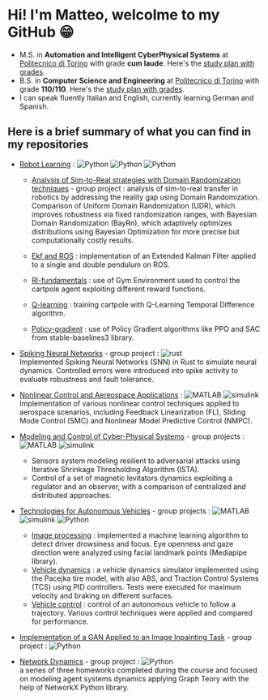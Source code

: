 
# Hi! I'm Matteo, welcolme to my GitHub 😁​ 

* M.S. in **Automation and Intelligent CyberPhysical Systems** at [Politecnico di Torino](https://www.polito.it/) with grade **cum laude**. Here's the [study plan with grades](/README%20University%20transcript.md#master-degree-transcript). 
* B.S. in **Computer Science and Engineering** at [Politecnico di Torino](https://www.polito.it/) with grade **110/110**. Here's the [study plan with grades](/README%20University%20transcript.md#bachelor-degree-transcript).
* I can speak fluently Italian and English, currently learning German and Spanish.

## Here is a brief summary of what you can find in my repositories

- [Robot Learning](https://github.com/mzulian00/homeworks-Robot-Learning) : 
![Python](https://img.shields.io/badge/Language-Python-blue)
![Python](https://img.shields.io/badge/Framework-ROS-darkblue)
![Python](https://img.shields.io/badge/Simulator-Gazebo-darkgreen)
    - [Analysis of Sim-to-Real strategies with Domain Randomization techniques](https://github.com/mzulian00/homeworks-Robot-Learning/tree/main/project) - group project : analysis of sim-to-real transfer in robotics by addressing the reality gap using Domain Randomization. Comparison of Uniform Domain Randomization (UDR), which improves robustness via fixed randomization ranges, with Bayesian Domain Randomization (BayRn), which adaptively optimizes distributions using Bayesian Optimization for more precise but computationally costly results. 
    - [Ekf and ROS](https://github.com/mzulian00/homeworks-Robot-Learning/tree/main/exercise1-EKF-and-ROS) : implementation of an Extended Kalman Filter applied to a single and double pendulum on ROS.

    - [Rl-fundamentals](https://github.com/mzulian00/homeworks-Robot-Learning/exercise2-rl-fundamentals) : use of Gym Environment used to control the cartpole 
   agent exploiting different reward functions.
    - [Q-learning](https://github.com/mzulian00/homeworks-Robot-Learning/exercise3-qlearning) : training cartpole with Q-Learning Temporal Difference algorithm.
    - [Policy-gradient](https://github.com/mzulian00/homeworks-Robot-Learning/exercise4-policygradient) : use of Policy Gradient algorithms like PPO and SAC from
    stable-baselines3 library.

- [Spiking Neural Networks](https://github.com/mzulian00/project-Spiking-Neural-Networks) - group project :  ![rust](https://img.shields.io/badge/Language-Rust-black)  
Implemented Spiking Neural Networks (SNN) in Rust to simulate neural dynamics. Controlled errors were introduced into spike activity to evaluate robustness and fault tolerance.

- [Nonlinear Control and Aereospace Applications](https://github.com/mzulian00/homeworks-Nonlinear-Control) :  ![MATLAB](https://img.shields.io/badge/Language-MATLAB-orange)
![simulink](https://img.shields.io/badge/Framework-Simulink-white)  
Implementation of various nonlinear control techniques applied to aerospace scenarios, including Feedback Linearization (FL), Sliding Mode Control (SMC) and Nonlinear Model Predictive Control (NMPC).  
- [Modeling and Control of Cyber-Physical Systems](https://github.com/mzulian00/project-Modeling-and-Control) - group projects :     ![MATLAB](https://img.shields.io/badge/Language-MATLAB-orange)
  ![simulink](https://img.shields.io/badge/Framework-Simulink-white)
  - Sensors system modeling resilient to adversarial attacks using Iterative Shrinkage Thresholding Algorithm (ISTA).
  - Control of a set of magnetic levitators dynamics exploiting a regulator and an observer, with a comparison of centralized and distributed approaches.  

- [Technologies for Autonomous Vehicles](https://github.com/mzulian00/project-Technologies-Autonomous-Vehicles) - group projects :  ![MATLAB](https://img.shields.io/badge/Language-MATLAB-orange)
![simulink](https://img.shields.io/badge/Framework-Simulink-white)
![Python](https://img.shields.io/badge/Language-Python-blue)
  - [Image processing](https://github.com/mzulian00/project-Technologies-Autonomous-Vehicles/tree/main/project-1-image-processing) :  implemented a machine learning algorithm to detect driver drowsiness and focus. Eye openness and gaze direction were analyzed using facial landmark points (Mediapipe library).
  - [Vehicle dynamics](https://github.com/mzulian00/project-Technologies-Autonomous-Vehicles/tree/main/project-2-vehicle-dynamics) : a vehicle dynamics simulator  implemented using the Pacejka tire model, with also ABS, and Traction Control Systems (TCS) using PID controllers. Tests were executed for maximum velocity and braking on different surfaces.
  - [Vehicle control](https://github.com/mzulian00/project-Technologies-Autonomous-Vehicles/tree/main/project-3-control-functions) : control of an autonomous vehicle  to follow a trajectory. Various control techniques were applied and compared for performance.

- [Implementation of a GAN Applied to an Image Inpainting Task](https://github.com/mzulian00/project-Machine-Learning) - group project :  ![Python](https://img.shields.io/badge/Language-Python-blue)

- [Network Dynamics](https://github.com/mzulian00/homeworks-Networks-Dynamics) - group project :  ![Python](https://img.shields.io/badge/Language-Python-blue)  
a series of three homeworks completed during the
  course and focused on modeling agent systems dynamics applying Graph Teory with the help of NetworkX Python library.  

